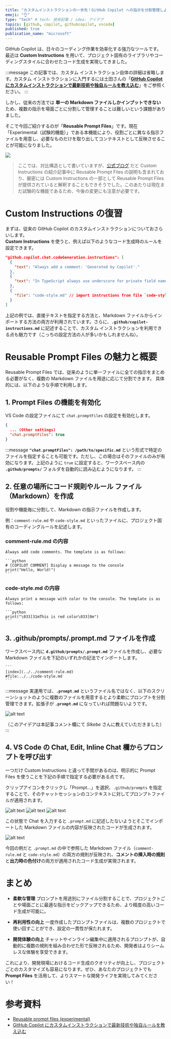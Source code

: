 ```yaml
---
title: "カスタムインストラクションの一歩先！GitHub Copilot への指示を分割管理しよう"
emoji: "👌"
type: "tech" # tech: 技術記事 / idea: アイデア
topics: [github, copilot, githubcopilot, vscode]
published: true
publication_name: "microsoft"
---
```


GitHub Copilot は、日々のコーディング作業を効率化する強力なツールです。最近は **Custom Instructions** を用いて、プロジェクト固有のライブラリやコーディングスタイルに合わせたコード生成を実現してきました。

:::message
この記事では、カスタム インストラクション自体の詳細は省略します。カスタム インストラクションに入門するには土田さんの「**[GitHub Copilot にカスタムインストラクションで最新技術や独自ルールを教え込む](https://zenn.dev/microsoft/articles/github-copilot-custom-instructions)**」をご参照ください。
:::

しかし、従来の方法では **単一の Markdown ファイルしかインプットできない** ため、複数の指示を場面ごとに分割して管理することは難しいという課題がありました。

そこで今回ご紹介するのが「**Reusable Prompt Files**」です。現在「Experimental（試験的機能）」である本機能により、役割ごとに異なる指示ファイルを用意し、必要なものだけを取り出してコンテキストとして反映させることが可能になりました。

![](/images/ghcp-reusable-prompt-files/compare-with-custom-instructions.jpg)

> ここでは、対比構造として書いていますが、[公式ブログ](https://code.visualstudio.com/docs/copilot/copilot-customization) だと Custom Instructions の紹介記事中に Reusable Prompt Files の説明も含まれており、厳密には Custom Instructions の一部として Reusable Prompt Files が提供されていると解釈することもできそうでした。このあたりは現在まだ試験的な機能であるため、今後の変更にも注意が必要です。

# Custom Instructions の復習

まずは、従来の GitHub Copilot のカスタムインストラクションについておさらいします。  
**Custom Instructions** を使うと、例えば以下のようなコード生成時のルールを設定できます。

```json
"github.copilot.chat.codeGeneration.instructions": [
  {
    "text": "Always add a comment: 'Generated by Copilot'."
  },
  {
    "text": "In TypeScript always use underscore for private field names."
  },
  {
    "file": "code-style.md" // import instructions from file `code-style.md`
  }
]
```

上記の例では、直接テキストを指定する方法と、Markdown ファイルからインポートする方法の両方が利用されています。さらに、**`.github/copilot-instructions.md`** に記述することで、カスタム インストラクションを利用できる点も魅力です（こっちの設定方法の人が多いかもしれませんね）。

# Reusable Prompt Files の魅力と概要

Reusable Prompt Files では、従来のように単一ファイルに全ての指示をまとめる必要がなく、複数の Markdown ファイルを用途に応じて分割できます。 具体的には、以下のような手順で利用します。

## 1. Prompt Files の機能を有効化

VS Code の設定ファイルにて `chat.promptFiles` の設定を有効化します。

```json
{
  ... (Other settings)
  "chat.promptFiles": true
}
```

:::message
**`"chat.promptFiles": /path/to/specific.md`** という形式で特定のファイルを指定することも可能です。ただし、この場合はそのファイルのみが有効になります。上記のように `true` に設定すると、ワークスペース内の **`.github/prompts/`** フォルダを自動的に読み込むようになります。
:::

## 2. **任意の場所にコード規則やルール ファイル（Markdown）を作成**

役割や機能毎に分割して、Markdown の指示ファイルを作成します。

例：`comment-rule.md` や `code-style.md` といったファイルに、プロジェクト固有のコーディングルールを記述します。

### comment-rule.md の内容

````
Always add code comments. The template is as follows:

```python
# [COPILOT COMMENT] Display a message to the console
print("Hello, World!")
```
````

### code-style.md の内容

````
Always print a message with color to the console. The template is as follows:

```python
print("\033[31mThis is red color\033[0m")
```
````

## 3. **.github/prompts/.prompt.md ファイルを作成**

ワークスペース内に **`d.github/prompts/.prompt.md`** ファイルを作成し、必要な Markdown ファイルを下記のいずれかの記法でインポートします。

    ```
    [index](../../comment-rule.md)
    #file:../../code-style.md
    ```

:::message
実運用では、**`.prompt.md`** というファイル名ではなく、以下のスクリーンショットのように複数のファイルを用意するとより柔軟にプロンプトを分割管理できます。拡張子が **`.prompt.md`** になっていれば問題ないようです。

![alt text](/images/ghcp-reusable-prompt-files/advanced-usecase.png)

（このアイデアは本記事コメント欄にて _SIkebe_ さんに教えていただきました）
:::

## 4. **VS Code の Chat, Edit, Inline Chat 欄からプロンプトを呼び出す**

一つだけ Custom Instructions と違って手間があるのは、明示的に Prompt Files を使うことを下記の手順で指定する必要がある点です。

クリップアイコンをクリックし「Prompt...」を選択、`.github/prompts` を指定することで、そのチャットセッションのコンテキストに対してプロンプトファイルが適用されます。

![alt text](/images/ghcp-reusable-prompt-files/select-prompt-files.png)
![alt text](/images/ghcp-reusable-prompt-files/select-prompt-files-2.png)
![alt text](/images/ghcp-reusable-prompt-files/select-prompt-files-3.png)

この状態で Chat を入力すると `.prompt.md` に記述したないようとそこでインポートした Markdown ファイルの内容が反映されたコードが生成されます。

![alt text](/images/ghcp-reusable-prompt-files/exec-chat-with-prompt-files.png)

今回の例だと `.prompt.md` の中で参照した Markdown ファイル（`comment-rule.md` と `code-style.md`）の両方の規則が反映され、**コメントの挿入時の規則**と**出力時の色付け**の両方が適用されたコード生成が実現されます。

# まとめ

-   **柔軟な管理**
    プロンプトを用途別にファイル分割することで、プロジェクトごとや場面ごとに最適な指示をピックアップできるため、より精度の高いコード生成が可能に。

-   **再利用性の向上**
    一度作成したプロンプトファイルは、複数のプロジェクトで使い回すことができ、設定の一貫性が保たれます。

-   **開発体験の向上**
    チャットやインライン編集中に適用されるプロンプトが、自動的に複数の規則を組み合わせた形で反映されるため、開発者はよりシームレスな体験を享受できます。

これにより、開発現場におけるコード生成のクオリティが向上し、プロジェクトごとのカスタマイズも容易になります。ぜひ、あなたのプロジェクトでも **Prompt Files** を活用して、よりスマートな開発ライフを実現してみてください！

# 参考資料

-   [Reusable prompt files (experimental)](https://code.visualstudio.com/docs/copilot/copilot-customization#_reusable-prompt-files-experimental)
-   [GitHub Copilot にカスタムインストラクションで最新技術や独自ルールを教え込む](https://zenn.dev/microsoft/articles/github-copilot-custom-instructions)
